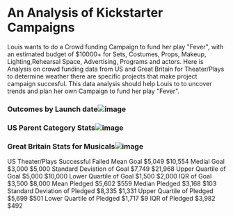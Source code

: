 # An Analysis of Kickstarter Campaigns

Louis wants to do a Crowd funding Campaign to fund her play "Fever", with an estimated budget of $10000+ for Sets, Costumes, Props, Makeup, Lighting,Rehearsal Space, Advertising, Programs and actors. Here is  Analysis on crowd funding data from US and Great Britain for Theater/Plays to determine weather there are specific projects that make project campaign succesful. This data analysis should help Louis to to uncover trends and plan her own Campaign to fund her play "Fever".

### Outcomes by Launch date![image](https://user-images.githubusercontent.com/82982480/115709426-d3afb000-a336-11eb-8c3e-a5be4d97dd11.png)

### US Parent Category Stats![image](https://user-images.githubusercontent.com/82982480/115709736-3012cf80-a337-11eb-87cd-e57cbddc1e27.png)

### Great Britain Stats for Musicals![image](https://user-images.githubusercontent.com/82982480/115709843-4b7dda80-a337-11eb-8e76-61cf0741148f.png)

US Theater/Plays	Successful	Failed
Mean Goal	$5,049	$10,554
Medial Goal	$3,000	$5,000
Standard Deviation of Goal	$7,749	$21,968
Upper Quartile of Goal	$5,000	$10,000
Lower Quartile of Goal	$1,500	$2,000
IQR  of Goal	$3,500	$8,000
Mean Pledged	$5,602	$559
Median Pledged	$3,168	$103
Standard Deviation of Pledged	$8,335	$1,331
Upper Quartile of Pledged	$5,699	$501
Lower Quartile of Pledged	$1,717	$9
IQR  of Pledged	$3,982	$492
